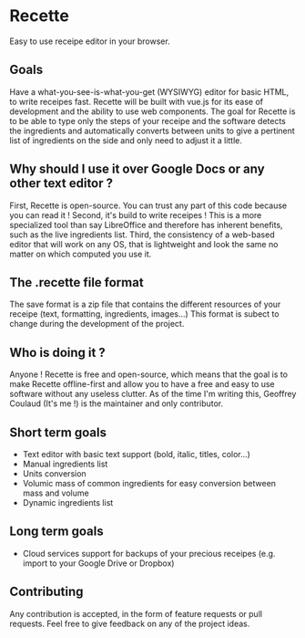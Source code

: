# Recette
Easy to use receipe editor in your browser.

## Goals
Have a what-you-see-is-what-you-get (WYSIWYG) editor for basic HTML, to write receipes fast.
Recette will be built with vue.js for its ease of development and the ability to use web components.
The goal for Recette is to be able to type only the steps of your receipe and the software detects the ingredients and automatically converts between units to give a pertinent list of ingredients on the side and only need to adjust it a little.

## Why should I use it over Google Docs or any other text editor ?
First, Recette is open-source. You can trust any part of this code because you can read it !
Second, it's build to write receipes ! This is a more specialized tool than say LibreOffice and therefore has inherent benefits, such as the live ingredients list.
Third, the consistency of a web-based editor that will work on any OS, that is lightweight and look the same no matter on which computed you use it.

## The .recette file format
The save format is a zip file that contains the different resources of your receipe (text, formatting, ingredients, images...)
This format is subect to change during the development of the project.

## Who is doing it ?
Anyone ! Recette is free and open-source, which means that the goal is to make Recette offline-first and allow you to have a free and easy to use software without any useless clutter.
As of the time I'm writing this, Geoffrey Coulaud (It's me !) is the maintainer and only contributor.

## Short term goals
- Text editor with basic text support (bold, italic, titles, color...)
- Manual ingredients list
- Units conversion
- Volumic mass of common ingredients for easy conversion between mass and volume
- Dynamic ingredients list

## Long term goals
- Cloud services support for backups of your precious receipes (e.g. import to your Google Drive or Dropbox)

## Contributing
Any contribution is accepted, in the form of feature requests or pull requests. 
Feel free to give feedback on any of the project ideas.
